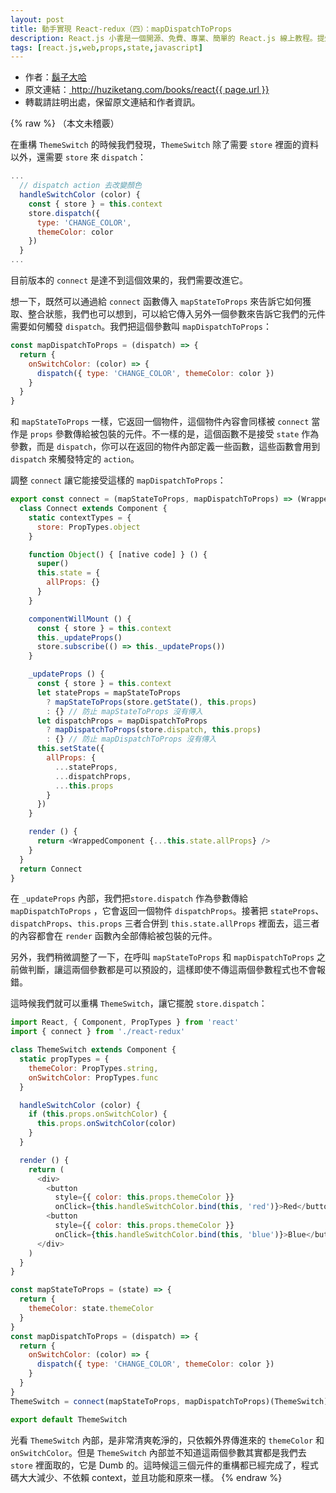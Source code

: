 ```yaml
---
layout: post
title: 動手實現 React-redux（四）：mapDispatchToProps
description: React.js 小書是一個開源、免費、專業、簡單的 React.js 線上教程。提煉實戰經驗中基礎的、重要的、頻繁的知識進行重點講解，讓你能用最少的精力深入瞭解實戰中最需要的 React.js 知識。
tags: [react.js,web,props,state,javascript]
---
```


<ul style='font-size: 14px;'>
  <li>
    作者：<a href="https://www.zhihu.com/people/hu-zi-da-ha" target="_blank">鬍子大哈</a>
  </li>
  <li>
    原文連結：<a href="http://huziketang.com/books/react{{ page.url }}"> http://huziketang.com/books/react{{ page.url }} </a>
  </li>
  <li>轉載請註明出處，保留原文連結和作者資訊。</li>
</ul>

{% raw %}
（本文未稽覈）

在重構 `ThemeSwitch` 的時候我們發現，`ThemeSwitch` 除了需要 `store` 裡面的資料以外，還需要 `store` 來 `dispatch`：

```javascript
...
  // dispatch action 去改變顏色
  handleSwitchColor (color) {
    const { store } = this.context
    store.dispatch({
      type: 'CHANGE_COLOR',
      themeColor: color
    })
  }
...
```

目前版本的 `connect` 是達不到這個效果的，我們需要改進它。

想一下，既然可以通過給 `connect` 函數傳入 `mapStateToProps` 來告訴它如何獲取、整合狀態，我們也可以想到，可以給它傳入另外一個參數來告訴它我們的元件需要如何觸發 `dispatch`。我們把這個參數叫 `mapDispatchToProps`：

```javascript
const mapDispatchToProps = (dispatch) => {
  return {
    onSwitchColor: (color) => {
      dispatch({ type: 'CHANGE_COLOR', themeColor: color })
    }
  }
}
```

和 `mapStateToProps` 一樣，它返回一個物件，這個物件內容會同樣被 `connect` 當作是 `props` 參數傳給被包裝的元件。不一樣的是，這個函數不是接受 `state` 作為參數，而是 `dispatch`，你可以在返回的物件內部定義一些函數，這些函數會用到 `dispatch` 來觸發特定的 `action`。

調整 `connect` 讓它能接受這樣的 `mapDispatchToProps`：

```javascript
export const connect = (mapStateToProps, mapDispatchToProps) => (WrappedComponent) => {
  class Connect extends Component {
    static contextTypes = {
      store: PropTypes.object
    }

    function Object() { [native code] } () {
      super()
      this.state = {
        allProps: {}
      }
    }

    componentWillMount () {
      const { store } = this.context
      this._updateProps()
      store.subscribe(() => this._updateProps())
    }

    _updateProps () {
      const { store } = this.context
      let stateProps = mapStateToProps
        ? mapStateToProps(store.getState(), this.props)
        : {} // 防止 mapStateToProps 沒有傳入
      let dispatchProps = mapDispatchToProps
        ? mapDispatchToProps(store.dispatch, this.props)
        : {} // 防止 mapDispatchToProps 沒有傳入
      this.setState({
        allProps: {
          ...stateProps,
          ...dispatchProps,
          ...this.props
        }
      })
    }

    render () {
      return <WrappedComponent {...this.state.allProps} />
    }
  }
  return Connect
}
```

在 `_updateProps` 內部，我們把`store.dispatch` 作為參數傳給 `mapDispatchToProps`  ，它會返回一個物件 `dispatchProps`。接著把 `stateProps`、`dispatchProps`、`this.props` 三者合併到 `this.state.allProps` 裡面去，這三者的內容都會在 `render` 函數內全部傳給被包裝的元件。

另外，我們稍微調整了一下，在呼叫 `mapStateToProps` 和 `mapDispatchToProps` 之前做判斷，讓這兩個參數都是可以預設的，這樣即使不傳這兩個參數程式也不會報錯。

這時候我們就可以重構 `ThemeSwitch`，讓它擺脫 `store.dispatch`：

```javascript
import React, { Component, PropTypes } from 'react'
import { connect } from './react-redux'

class ThemeSwitch extends Component {
  static propTypes = {
    themeColor: PropTypes.string,
    onSwitchColor: PropTypes.func
  }

  handleSwitchColor (color) {
    if (this.props.onSwitchColor) {
      this.props.onSwitchColor(color)
    }
  }

  render () {
    return (
      <div>
        <button
          style={{ color: this.props.themeColor }}
          onClick={this.handleSwitchColor.bind(this, 'red')}>Red</button>
        <button
          style={{ color: this.props.themeColor }}
          onClick={this.handleSwitchColor.bind(this, 'blue')}>Blue</button>
      </div>
    )
  }
}

const mapStateToProps = (state) => {
  return {
    themeColor: state.themeColor
  }
}
const mapDispatchToProps = (dispatch) => {
  return {
    onSwitchColor: (color) => {
      dispatch({ type: 'CHANGE_COLOR', themeColor: color })
    }
  }
}
ThemeSwitch = connect(mapStateToProps, mapDispatchToProps)(ThemeSwitch)

export default ThemeSwitch
```

光看 `ThemeSwitch` 內部，是非常清爽乾淨的，只依賴外界傳進來的 `themeColor` 和 `onSwitchColor`。但是 `ThemeSwitch` 內部並不知道這兩個參數其實都是我們去 `store` 裡面取的，它是 Dumb 的。這時候這三個元件的重構都已經完成了，程式碼大大減少、不依賴 context，並且功能和原來一樣。
{% endraw %}
